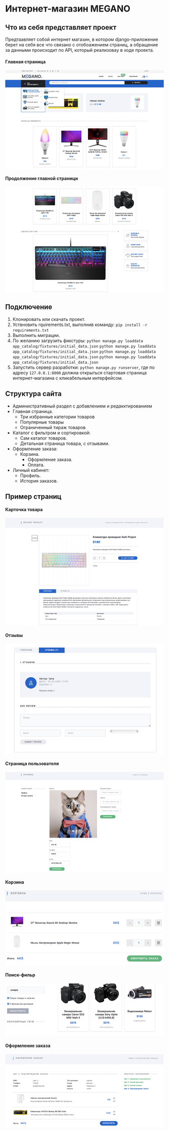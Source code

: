 # Интернет-магазин MEGANO

## Что из себя представляет проект

Предтаавляет собой интернет магазин, в котором django-приложение берет на себя все что связано с отобоажением страниц, а обращение
за данными происходит по API, который реализоваy в ходе проекта.

#### Главная страница

![1.jpg](lana_shop/content/главная1.jpg?t=1683368657296)

#### Продолжение главной страници

![2.jpg](lana_shop/content/главная2продолжение.jpg?t=1683368712819)

## Подключение

1. Клонировать или скачать проект.
2. Уствновить rquirements.txt, выполнив команду:
   `pip install -r requirements.txt`
3. Выполнить миграции.
4. По желанию загрузить фикстуры:
   `python manage.py loaddata app_catalog/fixtures/initial_data.json`
   `python manage.py loaddata app_catalog/fixtures/initial_data.json`
   `python manage.py loaddata app_catalog/fixtures/initial_data.json`
   `python manage.py loaddata app_catalog/fixtures/initial_data.json`
5. Запустить сервер разработки: `python manage.py runserver`, где по адресу `127.0.0.1:8000` должна открыться стартовая страница интернет-магазина с кликабельным интерфейсом.

## Структура сайта

* Административный раздел с добавлением и редакктированием
* Главная страница.
  * Три избранные категории товаров
  * Популярные товары
  * Ограниченный тираж товаров
* Каталог с фильтром и сортировкой:
  * Сам каталог товаров.
  * Детальная страница товара, с отзывами.
* Оформление заказа:
  * Корзина.
    * Оформление заказа.
    * Оплата.
* Личный кабинет:
  * Профиль.
  * История заказов.

## Пример страниц

#### Карточка товара

![_.jpg](lana_shop/content/страница_продукта.jpg?t=1683368637175)

#### Отзывы

![.jpg](lana_shop/content/отзывы.jpg)

#### Страница пользователя

![_.png](lana_shop/content/страница_профиля.png?t=1683368622839)

#### Корзина

![.jpg](lana_shop/content/корзина.jpg)

#### Поиск-фильр

![.jpg](lana_shop/content/поиск.jpg)

#### Оформление заказа

![.jpg](lana_shop/content/заказ.jpg)
